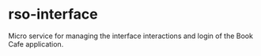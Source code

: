 # rso-interface
Micro service for managing the interface interactions and login of the Book Cafe application.

